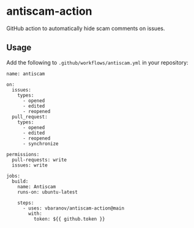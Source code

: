 # antiscam-action

GitHub action to automatically hide scam comments on issues.

## Usage

Add the following to `.github/workflows/antiscam.yml` in your repository:

```
name: antiscam

on:
  issues:
    types:
      - opened
      - edited
      - reopened
  pull_request:
    types:
      - opened
      - edited
      - reopened
      - synchronize

permissions:
  pull-requests: write
  issues: write

jobs:
  build:
    name: Antiscam
    runs-on: ubuntu-latest

    steps:
      - uses: vbaranov/antiscam-action@main
        with:
          token: ${{ github.token }}
```

